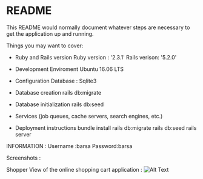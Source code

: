 # README

This README would normally document whatever steps are necessary to get the
application up and running.

Things you may want to cover:

* Ruby and Rails version
Ruby version : '2.3.1'
Rails verison: '5.2.0'
* Development Enviroment
Ubuntu 16.06 LTS 

* Configuration
Database : Sqlite3

* Database creation
rails db:migrate

* Database initialization
rails db:seed

* Services (job queues, cache servers, search engines, etc.)

* Deployment instructions
bundle install
rails db:migrate
rails db:seed
rails server

INFORMATION :
Username :barsa
Password:barsa

Screenshots :

Shopper View of the online shopping cart application :
![Alt Text](https://raw.github.com/barsanayak/interviewquestions/blob/master/1-shopper-view.png)


